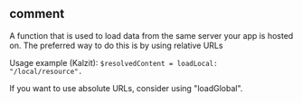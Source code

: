 ## comment

A function that is used to load data from the same server your app is hosted on. The preferred way to do this is by using relative URLs

Usage example (Kalzit):
`$resolvedContent = loadLocal: "/local/resource".`

If you want to use absolute URLs, consider using "loadGlobal".
